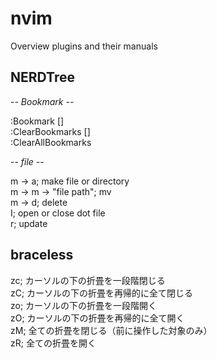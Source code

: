 nvim
====

Overview
plugins and their manuals

## NERDTree
-*- Bookmark -*-

:Bookmark []  
:ClearBookmarks []  
:ClearAllBookmarks  


-*- file -*-

m -> a;    make file or directory  
m -> m -> "file path";    mv  
m -> d;    delete  
I;    open or close dot file  
r;    update  

## braceless
zc; カーソルの下の折畳を一段階閉じる  
zC; カーソルの下の折畳を再帰的に全て閉じる  
zo; カーソルの下の折畳を一段階開く  
zO; カーソルの下の折畳を再帰的に全て開く  
zM; 全ての折畳を閉じる（前に操作した対象のみ）  
zR; 全ての折畳を開く  
